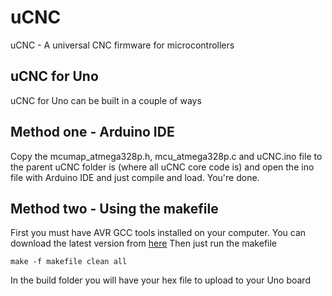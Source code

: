 # uCNC
uCNC - A universal CNC firmware for microcontrollers

## uCNC for Uno
uCNC for Uno can be built in a couple of ways

## Method one - Arduino IDE
Copy the mcumap_atmega328p.h, mcu_atmega328p.c and uCNC.ino file to the parent uCNC folder is (where all uCNC core code is) and open the ino file with Arduino IDE and just compile and load. You're done.

## Method two - Using the makefile
First you must have AVR GCC tools installed on your computer.
You can download the latest version from [here](https://www.microchip.com/mplab/avr-support/avr-and-arm-toolchains-c-compilers)
Then just run the makefile
```
make -f makefile clean all
```

In the build folder you will have your hex file to upload to your Uno board
